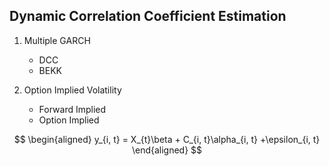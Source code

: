 Dynamic Correlation Coefficient Estimation
------

1. Multiple GARCH
    - DCC
    - BEKK

2. Option Implied Volatility
    - Forward Implied
    - Option Implied


$$
\begin{aligned}
y_{i, t} = X_{t}\beta + C_{i, t}\alpha_{i, t} +\epsilon_{i, t}
\end{aligned}
$$